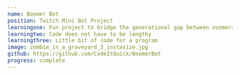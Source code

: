 ```yaml
---
name: Boomer Bot
position: Twitch Mini Bot Project
learningone: Fun project to bridge the generational gap between zoomers and boomers through accurate translations.
learningtwo: Code does not have to be lengthy
learningthree: Little bit of code for a program
image: zombie_in_a_graveyard_3_instasize.jpg
github: https://github.com/CodeItQuick/BoomerBot
progress: complete
---
```


